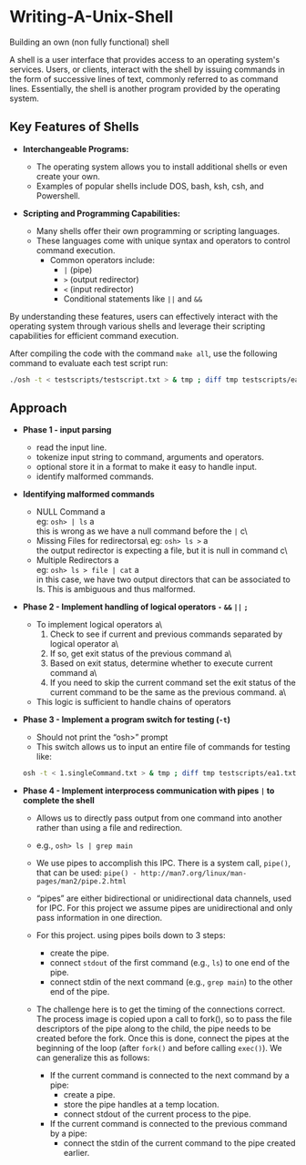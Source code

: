 # Writing-A-Unix-Shell
Building an own (non fully functional) shell 

A shell is a user interface that provides access to an operating system's services. Users, or clients, interact with the shell by issuing commands in the form of successive lines of text, commonly referred to as command lines. Essentially, the shell is another program provided by the operating system.

## Key Features of Shells

- **Interchangeable Programs:** 
  - The operating system allows you to install additional shells or even create your own.
  - Examples of popular shells include DOS, bash, ksh, csh, and Powershell.

- **Scripting and Programming Capabilities:** 
  - Many shells offer their own programming or scripting languages.
  - These languages come with unique syntax and operators to control command execution.
    - Common operators include:
      - `|` (pipe)
      - `>` (output redirector)
      - `<` (input redirector)
      - Conditional statements like `||` and `&&`

By understanding these features, users can effectively interact with the operating system through various shells and leverage their scripting capabilities for efficient command execution.

After compiling the code with the command `make all`, use the following command to evaluate each test script run:

```sh
./osh -t < testscripts/testscript.txt > & tmp ; diff tmp testscripts/ea.txt ;
```
## Approach

- **Phase 1 - input parsing**
  - read the input line.
  - tokenize input string to command, arguments and operators.
  - optional store it in a format to make it easy to handle input.
  - identify malformed commands.

- **Identifying malformed commands**
  - NULL Command a\
  eg: `osh> | ls` a\
  this is wrong as we have a null command before the `|` c\
  - Missing Files for redirectorsa\ 
  eg: `osh> ls >` a\
  the output redirector is expecting a file, but it is null in command c\
  - Multiple Redirectors a\
  eg: `osh> ls > file | cat` a\
  in this case, we have two output directors that can be associated to ls. This is ambiguous
  and thus malformed.

- **Phase 2 - Implement handling of logical operators `-` `&&` `||` `;`**
  - To implement logical operators a\
    1. Check to see if current and previous commands separated by logical operator a\
    2. If so, get exit status of the previous command a\
    3. Based on exit status, determine whether to execute current command a\
    4. If you need to skip the current command set the exit status of the current command to be the same as the previous command. a\
  - This logic is sufficient to handle chains of operators
 
- **Phase 3 - Implement a program switch for testing (`-t`)** 
  - Should not print the “osh>” prompt
  - This switch allows us to input an entire file of commands for testing like:
  ```sh
  osh -t < 1.singleCommand.txt > & tmp ; diff tmp testscripts/ea1.txt ;
  ```
- **Phase 4 - Implement interprocess communication with pipes `|` to complete the shell**
  - Allows us to directly pass output from one command into another rather than using a file and redirection. 
  - e.g., `osh> ls | grep main`
  - We use pipes to accomplish this IPC. There is a system call, `pipe()`, that can be used:
    `pipe() - http://man7.org/linux/man-pages/man2/pipe.2.html`

   - “pipes” are either bidirectional or unidirectional data channels, used for IPC. For this project we assume pipes are unidirectional and only pass information in one direction. 
   - For this project. using pipes boils down to 3 steps: 
     - create the pipe. 
     - connect `stdout` of the first command (e.g., `ls`) to one end of the pipe. 
     - connect stdin of the next command (e.g., `grep main`) to the other end of the pipe.
   - The challenge here is to get the timing of the connections correct. The process image is copied upon a call to fork(), so to pass the file descriptors of the pipe along to the child, the pipe needs to be created before the fork. Once this is done, connect the pipes at the beginning of the loop (after `fork()` and before calling `exec()`). We can generalize this as follows:
     - If the current command is connected to the next command by a pipe:
       - create a pipe.
       - store the pipe handles at a temp location.
       - connect stdout of the current process to the pipe.
     - If the current command is connected to the previous command by a pipe:
       - connect the stdin of the current command to the pipe created earlier.
       


